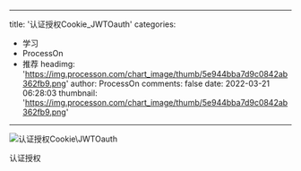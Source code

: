 
---
title: '认证授权Cookie_JWTOauth'
categories: 
 - 学习
 - ProcessOn
 - 推荐
headimg: 'https://img.processon.com/chart_image/thumb/5e944bba7d9c0842ab362fb9.png'
author: ProcessOn
comments: false
date: 2022-03-21 06:28:03
thumbnail: 'https://img.processon.com/chart_image/thumb/5e944bba7d9c0842ab362fb9.png'
---

<div>   
<img class="thumb" alt="认证授权Cookie\JWTOauth" src="https://img.processon.com/chart_image/thumb/5e944bba7d9c0842ab362fb9.png" referrerpolicy="no-referrer">
<p>认证授权</p>  
</div>
            